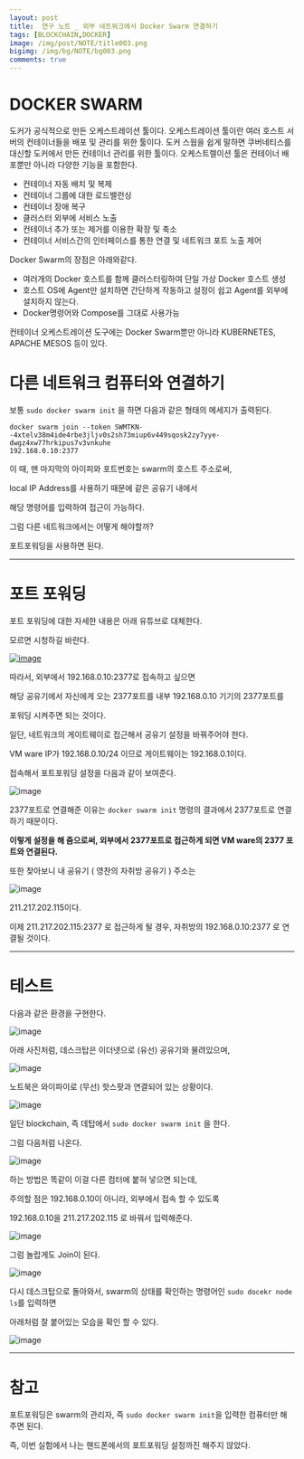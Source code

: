 ```yaml
---
layout: post
title:  연구 노트 _ 외부 네트워크에서 Docker Swarm 연결하기
tags: [BLOCKCHAIN,DOCKER]
image: /img/post/NOTE/title003.png
bigimg: /img/bg/NOTE/bg003.png
comments: true
---
```


# DOCKER SWARM

도커가 공식적으로 만든 오케스트레이션 툴이다. 오케스트레이션 툴이란 여러 호스트 서버의 컨테이너들을 배포 및 관리를 위한 툴이다. 도커 스웜을 쉽게 말하면 쿠버네티스를 대신할 도커에서 만든 컨테이너 관리를 위한 툴이다. 오케스트렐이션 툴은 컨테이너 배포뿐만 아니라 다양한 기능을 포함한다.

- 컨테이너 자동 배치 및 복제
- 컨테이너 그룹에 대한 로드밸런싱
- 컨테이너 장애 복구
- 클러스터 외부에 서비스 노출
- 컨테이너 추가 또는 제거를 이용한 확장 및 축소
- 컨테이너 서비스간의 인터페이스를 통한 연결 및 네트워크 포트 노출 제어

Docker Swarm의 장점은 아래와같다.

- 여러개의 Docker 호스트를 함께 클러스터링하여 단일 가상 Docker 호스트 생성
- 호스트 OS에 Agent만 설치하면 간단하게 작동하고 설정이 쉽고 Agent를 외부에 설치하지 않는다.
- Docker명령어와 Compose를 그대로 사용가능

컨테이너 오케스트레이션 도구에는 Docker Swarm뿐만 아니라 KUBERNETES, APACHE MESOS 등이 있다.

# 다른 네트워크 컴퓨터와 연결하기

보통 ``` sudo docker swarm init ``` 을 하면  다음과 같은 형태의 메세지가 출력된다.

```
docker swarm join --token SWMTKN-
-4xtelv38m4ide4rbe3jljv0s2sh73miup6v449sqosk2zy7yye-dwgz4xw77hrkipus7v3vnkuhe 
192.168.0.10:2377
```

이 때, 맨 마지막의 아이피와 포트번호는 swarm의 호스트 주소로써,

local IP Address를 사용하기 때문에 같은 공유기 내에서

해당 명령어를 입력하여 접근이 가능하다.

그럼 다른 네트워크에서는 어떻게 해야할까?

포트포워딩을 사용하면 된다.

---

# 포트 포워딩

포트 포워딩에 대한 자세한 내용은 아래 유튜브로 대체한다.

모르면 시청하길 바란다.

[![image](https://user-images.githubusercontent.com/40852277/69009150-0ca36280-0996-11ea-8b44-a959e4b6a8a8.png)](https://www.youtube.com/watch?v=XT_jt0CmBbU)

따라서, 외부에서 192.168.0.10:2377로 접속하고 싶으면

해당 공유기에서 자신에게 오는 2377포트를 내부 192.168.0.10 기기의 2377포트를

포워딩 시켜주면 되는 것이다.

일단, 네트워크의 게이트웨이로 접근해서 공유기 설정을 바꿔주어야 한다.

VM ware IP가 192.168.0.10/24 이므로 게이트웨이는 192.168.0.1이다.

접속해서 포트포워딩 설정을 다음과 같이 보여준다.

![image](https://user-images.githubusercontent.com/40852277/69009243-ecc06e80-0996-11ea-8f76-dfb4b01c3d29.png)

2377포트로 연결해준 이유는 ```docker swarm init``` 명령의 결과에서 2377포트로 연결하기 때문이다.

**이렇게 설정을 해 줌으로써, 외부에서 2377포트로 접근하게 되면 VM ware의 2377 포트와 연결된다.**

또한 찾아보니 내 공유기 ( 영찬의 자취방 공유기 ) 주소는 

![image](https://user-images.githubusercontent.com/40852277/69009203-86d3e700-0996-11ea-9525-6ac22fb2a0e7.png)

211.217.202.115이다. 

이제 211.217.202.115:2377 로 접근하게 될 경우, 자취방의 192.168.0.10:2377 로 연결될 것이다.

---

# 테스트

다음과 같은 환경을 구현한다.

![image](https://user-images.githubusercontent.com/40852277/69009376-ec74a300-0997-11ea-8572-2c27cb810eb8.png)

아래 사진처럼, 데스크탑은 이더넷으로 (유선) 공유기와 물려있으며,

![image](https://user-images.githubusercontent.com/40852277/69009422-58efa200-0998-11ea-89c3-a11f0143f789.png)

노트북은 와이파이로 (무선) 핫스팟과 연결되어 있는 상황이다.

![image](https://user-images.githubusercontent.com/40852277/69009433-6efd6280-0998-11ea-860e-92546fb43c11.png)



일단 blockchain, 즉 데탑에서 ```sudo docker swarm init``` 을 한다.

그럼 다음처럼 나온다.

![image](https://user-images.githubusercontent.com/40852277/69009390-0dd58f00-0998-11ea-8fc5-86b2e92e66b2.png)

하는 방법은 똑같이 이걸 다른 컴터에 붙혀 넣으면 되는데,

주의할 점은 192.168.0.10이 아니라, 외부에서 접속 할 수 있도록

192.168.0.10을 211.217.202.115 로 바꿔서 입력해준다.

![image](https://user-images.githubusercontent.com/40852277/69009461-b08e0d80-0998-11ea-9e64-5af8746d77f9.png)

그럼 놀랍게도 Join이 된다.

![image](https://user-images.githubusercontent.com/40852277/69009505-111d4a80-0999-11ea-859c-2a61459c5b78.png)

다시 데스크탑으로 돌아와서, swarm의 상태를 확인하는 명령어인 ```sudo docekr node ls```를 입력하면

아래처럼 잘 붙어있는 모습을 확인 할 수 있다.

![image](https://user-images.githubusercontent.com/40852277/69009531-4de94180-0999-11ea-8217-dc83763fa36a.png)

---

# 참고

포트포워딩은 swarm의 관리자, 즉 ```sudo docker swarm init```을 입력한 컴퓨터만 해주면 된다.

즉, 이번 실험에서 나는 핸드폰에서의 포트포워딩 설정까진 해주지 않았다.

<br>

<br>

<br>
